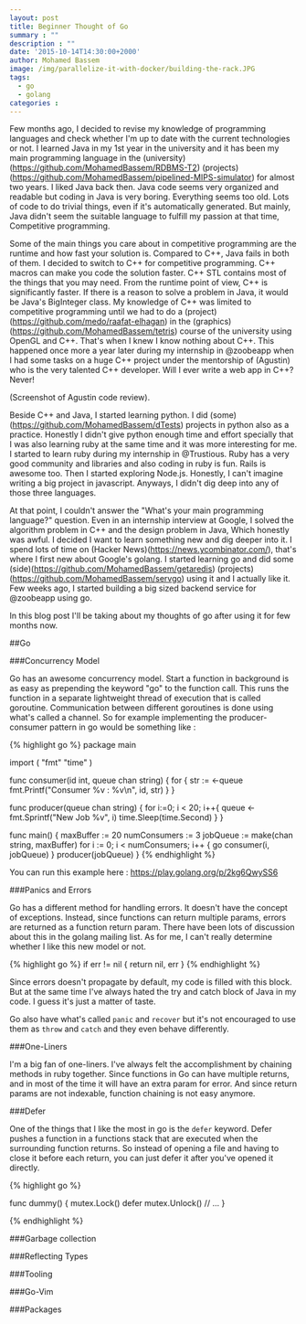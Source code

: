 ```yaml
---
layout: post
title: Beginner Thought of Go
summary : ""
description : ""
date: '2015-10-14T14:30:00+2000'
author: Mohamed Bassem
image: /img/parallelize-it-with-docker/building-the-rack.JPG
tags:
  - go
  - golang
categories :
---
```


Few months ago, I decided to revise my knowledge of programming languages and check whether I'm up to date with the current technologies or not. I learned Java in my 1st year in the university and it has been my main programming language in the (university)(https://github.com/MohamedBassem/RDBMS-T2) (projects)(https://github.com/MohamedBassem/pipelined-MIPS-simulator) for almost two years. I liked Java back then. Java code seems very organized and readable but coding in Java is very boring. Everything seems too old. Lots of code to do trivial things, even if it's automatically generated. But mainly, Java didn't seem the suitable language to fulfill my passion at that time, Competitive programming.

Some of the main things you care about in competitive programming are the runtime and how fast your solution is. Compared to C++, Java fails in both of them. I decided to switch to C++ for competitive programming. C++ macros can make you code the solution faster. C++ STL contains most of the things that you may need. From the runtime point of view, C++ is significantly faster. If there is a reason to solve a problem in Java, it would be Java's BigInteger class. My knowledge of C++ was limited to competitive programming until we had to do a (project)(https://github.com/medo/raafat-elhagan) in the (graphics)(https://github.com/MohamedBassem/tetris) course of the university using OpenGL and C++. That's when I knew I know nothing about C++. This happened once more a year later during my internship in @zoobeapp when I had some tasks on a huge C++ project under the mentorship of (Agustin) who is the very talented C++ developer.  Will I ever write a web app in C++? Never!

(Screenshot of Agustin code review).


Beside C++ and Java, I started learning python. I did (some)(https://github.com/MohamedBassem/dTests) projects in python also as a practice. Honestly I didn't give python enough time and effort specially that I was also learning ruby at the same time and it was more interesting for me. I started to learn ruby during my internship in @Trustious. Ruby has a very good community and libraries and also coding in ruby is fun. Rails is awesome too. Then I started exploring Node.js. Honestly, I can't imagine writing a big project in javascript. Anyways, I didn't dig deep into any of those three languages.

At that point, I couldn't answer the "What's your main programming language?" question. Even in an internship interview at Google, I solved the algorithm problem in C++ and the design problem in Java, Which honestly was awful. I decided I want to learn something new and dig deeper into it. I spend lots of time on (Hacker News)(https://news.ycombinator.com/), that's where I first new about Google's golang. I started learning go and did some (side)(https://github.com/MohamedBassem/getaredis) (projects)(https://github.com/MohamedBassem/servgo) using it and I actually like it. Few weeks ago, I started building a big sized backend service for @zoobeapp using go.

In this blog post I'll be taking about my thoughts of go after using it for few months now.

##Go

###Concurrency Model

Go has an awesome concurrency model. Start a function in background is as easy as prepending the keyword "go" to the function call. This runs the function in a separate lightweight thread of execution that is called goroutine. Communication between different goroutines is done using what's called a channel. So for example implementing the producer-consumer pattern in go would be something like :


{% highlight go %}
package main

import (
	"fmt"
	"time"
)

func consumer(id int, queue chan string) {
	for {
		str := <-queue
		fmt.Printf("Consumer %v : %v\n", id, str)
	}
}

func producer(queue chan string) {
	for i:=0; i < 20; i++{
		queue <- fmt.Sprintf("New Job %v", i)
		time.Sleep(time.Second)
	}
}

func main() {
	maxBuffer := 20
	numConsumers := 3
	jobQueue := make(chan string, maxBuffer)
	for i := 0; i < numConsumers; i++ {
		go consumer(i, jobQueue)
	}
	producer(jobQueue)
}
{% endhighlight %}

You can run this example here : https://play.golang.org/p/2kg6QwySS6

###Panics and Errors

Go has a different method for handling errors. It doesn't have the concept of exceptions. Instead, since functions can return multiple params, errors are returned as a function return param. There have been lots of discussion about this in the golang mailing list. As for me, I can't really determine whether I like this new model or not.

{% highlight go %}
if err != nil {
    return nil, err
}
{% endhighlight %}

Since errors doesn't propagate by default, my code is filled with this block. But at the same time I've always hated the try and catch block of Java in my code. I guess it's just a matter of taste.

Go also have what's called `panic` and `recover` but it's not encouraged to use them as `throw` and `catch` and they even behave differently.

###One-Liners

I'm a big fan of one-liners. I've always felt the accomplishment by chaining methods in ruby together. Since functions in Go can have multiple returns, and in most of the time it will have an extra param for error. And since return params are not indexable, function chaining is not easy anymore.

###Defer

One of the things that I like the most in go is the `defer` keyword. Defer pushes a function in a functions stack that are executed when the surrounding function returns. So instead of opening a file and having to close it before each return, you can just defer it after you've opened it directly.


{% highlight go %}

func dummy() {
    mutex.Lock()
    defer mutex.Unlock()
    // ...
}

{% endhighlight %}


###Garbage collection

###Reflecting Types


###Tooling

###Go-Vim

###Packages
